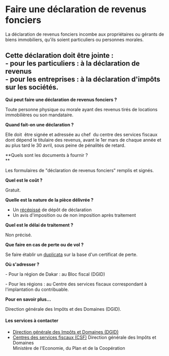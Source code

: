 # Faire une déclaration de revenus fonciers

La déclaration de revenus fonciers incombe aux propriétaires ou gérants de biens immobiliers, qu'ils soient particuliers ou personnes morales.  
  
Cette déclaration doit être jointe :  
\- pour les particuliers : à la déclaration de revenus  
\- pour les entreprises : à la déclaration d'impôts sur les sociétés.
-------------------------------------------------------------------------------------------------------------------------------------------------------------------------------------------------------------------------------------------------------------------------------------------------------------------------

**Qui peut faire une déclaration de revenus fonciers ?**

Toute personne physique ou morale ayant des revenus tirés de locations immobilières ou son mandataire.

**Quand fait-on une déclaration ?**

Elle doit  être signée et adressée au chef  du centre des services fiscaux dont dépend le titulaire des revenus, avant le 1er mars de chaque année et au plus tard le 30 avril, sous peine de pénalités de retard.

**Quels sont les documents à fournir ?  
**

Les formulaires de "déclaration de revenus fonciers" remplis et signés.

**Quel est le coût ?**

Gratuit.

**Quelle est la nature de la pièce délivrée ?**

*   Un [récépissé](../../../services/recepisse.md) de dépôt de déclaration
*   Un avis d'imposition ou de non imposition après traitement  
    

**Quel est le délai de traitement ?**

Non précisé.  
  
**Que faire en cas de perte ou de vol ?**

Se faire établir un [duplicata](../../../services/duplicata.md) sur la base d'un certificat de perte.  

**Où s'adresser ?**

\- Pour la région de Dakar : au Bloc fiscal (DGID)  

\- Pour les régions : au Centre des services fiscaux correspondant à l'implantation du contribuable.

**Pour en savoir plus...**

Direction générale des Impôts et des Domaines (DGID).

#### Les services à contacter

*   [Direction générale des Impôts et Domaines (DGID)](../../../services/direction-generale-des-impots-et-domaines-dgid.md)
*   [Centres des services fiscaux (CSF)](../../../services/centres-des-services-fiscaux-csf.md) Direction générale des Impôts et Domaines  
    Ministère de l'Economie, du Plan et de la Coopération